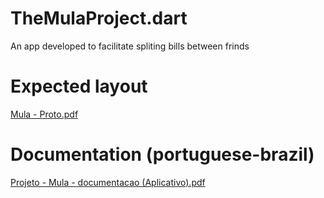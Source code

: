 # TheMulaProject.dart
 An app developed to facilitate spliting bills between frinds

# Expected layout
[Mula - Proto.pdf](https://github.com/TheYanVictor/TheMulaProject.dart/files/12856343/Mula.-.Proto.pdf)

# Documentation (portuguese-brazil)
[Projeto - Mula - documentacao (Aplicativo).pdf](https://github.com/TheYanVictor/TheMulaProject.dart/files/13160798/Projeto.-.Mula.-.documentacao.Aplicativo.pdf)
